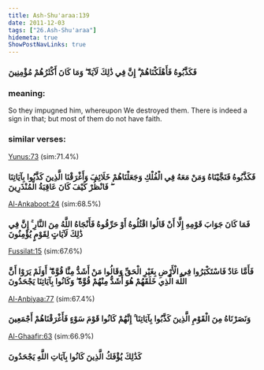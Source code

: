 ```yaml
---
title: Ash-Shu'araa:139
date: 2011-12-03
tags: ["26.Ash-Shu'araa"]
hidemeta: true 
ShowPostNavLinks: true 
---
```

### فَكَذَّبُوهُ فَأَهْلَكْنَاهُمْ ۗ إِنَّ فِي ذَٰلِكَ لَآيَةً ۖ وَمَا كَانَ أَكْثَرُهُمْ مُؤْمِنِينَ
### meaning: 
So they impugned him, whereupon We destroyed them. There is indeed a sign in that; but most of them do not have faith.
### similar verses: 

[Yunus:73](/10/73) (sim:71.4%)

### فَكَذَّبُوهُ فَنَجَّيْنَاهُ وَمَنْ مَعَهُ فِي الْفُلْكِ وَجَعَلْنَاهُمْ خَلَائِفَ وَأَغْرَقْنَا الَّذِينَ كَذَّبُوا بِآيَاتِنَا ۖ فَانْظُرْ كَيْفَ كَانَ عَاقِبَةُ الْمُنْذَرِينَ

[Al-Ankaboot:24](/29/24) (sim:68.5%)

### فَمَا كَانَ جَوَابَ قَوْمِهِ إِلَّا أَنْ قَالُوا اقْتُلُوهُ أَوْ حَرِّقُوهُ فَأَنْجَاهُ اللَّهُ مِنَ النَّارِ ۚ إِنَّ فِي ذَٰلِكَ لَآيَاتٍ لِقَوْمٍ يُؤْمِنُونَ

[Fussilat:15](/41/15) (sim:67.6%)

### فَأَمَّا عَادٌ فَاسْتَكْبَرُوا فِي الْأَرْضِ بِغَيْرِ الْحَقِّ وَقَالُوا مَنْ أَشَدُّ مِنَّا قُوَّةً ۖ أَوَلَمْ يَرَوْا أَنَّ اللَّهَ الَّذِي خَلَقَهُمْ هُوَ أَشَدُّ مِنْهُمْ قُوَّةً ۖ وَكَانُوا بِآيَاتِنَا يَجْحَدُونَ

[Al-Anbiyaa:77](/21/77) (sim:67.4%)

### وَنَصَرْنَاهُ مِنَ الْقَوْمِ الَّذِينَ كَذَّبُوا بِآيَاتِنَا ۚ إِنَّهُمْ كَانُوا قَوْمَ سَوْءٍ فَأَغْرَقْنَاهُمْ أَجْمَعِينَ

[Al-Ghaafir:63](/40/63) (sim:66.9%)

### كَذَٰلِكَ يُؤْفَكُ الَّذِينَ كَانُوا بِآيَاتِ اللَّهِ يَجْحَدُونَ
